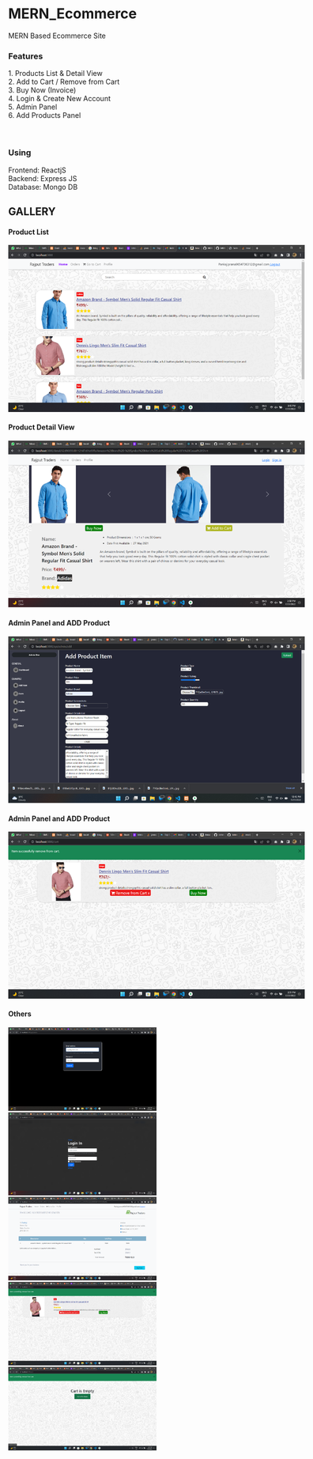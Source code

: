 # MERN_Ecommerce
MERN Based Ecommerce Site


<h3>Features</h3>
1. Products List & Detail View <br>
2. Add to Cart / Remove from Cart<br>
3. Buy Now (Invoice)<br>
4. Login & Create New Account <br>
5. Admin Panel<br>
6. Add Products Panel<br>

<br>
<br>
<h3>Using</h3>
Frontend: ReactjS<br>
Backend: Express JS<br>
Database: Mongo DB<br>


<h2>GALLERY</h2>

<h4>Product List</h4>
<img src="https://raw.githubusercontent.com/Johnscott207/MERN_Ecommerce/master/Screenshots/Screenshot%20(64).png" style="max-width:600px;" />

<br/>
<h4>Product Detail View</h4>
<img src="https://raw.githubusercontent.com/Johnscott207/MERN_Ecommerce/master/Screenshots/Screenshot%20(55).png" style="max-width:600px;" />

<br/>
<h4>Admin Panel and ADD Product</h4>
<img src="https://raw.githubusercontent.com/Johnscott207/MERN_Ecommerce/master/Screenshots/Screenshot%20(52).png" style="max-width:600px;" />
<br/>
<h4>Admin Panel and ADD Product</h4>
<img src="https://raw.githubusercontent.com/Johnscott207/MERN_Ecommerce/master/Screenshots/Screenshot%20(61).png" style="max-width:600px;" />

<br/>
<h4>Others</h4>
<img src="https://raw.githubusercontent.com/Johnscott207/MERN_Ecommerce/master/Screenshots/Screenshot%20(53).png" style="width:300px;" />

<img src="https://raw.githubusercontent.com/Johnscott207/MERN_Ecommerce/master/Screenshots/Screenshot%20(56).png" style="width:300px;" />

<img src="https://raw.githubusercontent.com/Johnscott207/MERN_Ecommerce/master/Screenshots/Screenshot%20(57).png" style="width:300px;" />

<img src="https://raw.githubusercontent.com/Johnscott207/MERN_Ecommerce/master/Screenshots/Screenshot%20(61).png" style="width:300px;" />

<img src="https://raw.githubusercontent.com/Johnscott207/MERN_Ecommerce/master/Screenshots/Screenshot%20(59).png" style="width:300px;" />
